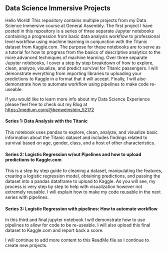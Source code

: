 ## Data Science Immersive Projects

Hello World! This repository contains multiple projects from my Data Science Immersive course at General Assembly.
The first project I have posted in this repository is a series of three separate Jupyter notebooks containing a progression from basic data analysis workflow to professional level workflow using machine learning in conjunction with the Titanic dataset from Kaggle.com. The purpose for these notebooks are to serve as a tutorial for how to progress from the basics of descriptive analytics to the more advanced techniques of machine learning. Over three separate Jupyter notebooks, I cover a step by step breakdown of how to explore, clean, analyze, visualize, and predict survival for Titanic passengers. I will demonstrate everything from importing libraries to uploading your predictions to Kaggle in a format that it will accept. Finally, I will also demonstrate how to automate workflow using pipelines to make code re-useable.

If you would like to learn more info about my Data Science Experience please feel free to check out my Blog at https://medium.com/@benweinstein_52172


#### Series 1: Data Analysis with the Titanic
This notebook uses pandas to explore, clean, analyze, and visualize basic information about the Titanic dataset and includes findings related to survival based on age, gender, class, and a host of other characteristics.

#### Series 2: Logistic Regression w/out Pipelines and how to upload predictions to Kaggle.com
This is a step by step guide to cleaning a dataset, manipulating the features, creating a logistic regression model, obtaining predictions, and passing the dataset into a pandas dataframe to upload to Kaggle. As you will see, my process is very step by step to help with visualization however not extremely reusable. I will explain how to make my code reusable in the next series with pipelines.

#### Series 3: Logistic Regression with pipelines: How to automate workflow
In this third and final jupyter notebook I will demonstrate how to use pipelines to allow for code to be re-useable. I will also upload this final dataset to Kaggle.com and report back a score. 


I will continue to add more content to this ReadMe file as I continue to create new projects.  
